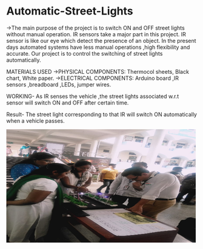 # Automatic-Street-Lights
->The main purpose of the project is to switch ON and OFF street lights without manual operation.
IR sensors take a major part in this project.
IR sensor is like our eye which detect the presence of an object.
In the present days automated systems have less manual operations ,high flexibility and accurate.
Our project is to control the switching of street lights automatically.

MATERIALS USED
->PHYSICAL COMPONENTS:
  Thermocol sheets,
  Black chart,
  White paper.
->ELECTRICAL COMPONENTS:
  Arduino board ,IR sensors ,breadboard ,LEDs, jumper wires.
 
 WORKING-
 As IR senses the vehicle ,the street lights associated w.r.t sensor will switch ON and OFF after certain time.

  
 Result-
 The street light corresponding to that IR will switch ON automatically when a vehicle passes.
<div class="row"
  <img src="https://github.com/PoojyaSree/Automatic-Street-Lights/blob/main/project%20pic%201.jpg" width="450" height="300">
   <img src="https://github.com/PoojyaSree/Automatic-Street-Lights/blob/main/project%20pic%202.jpg" width="500" height="300">
</div?
